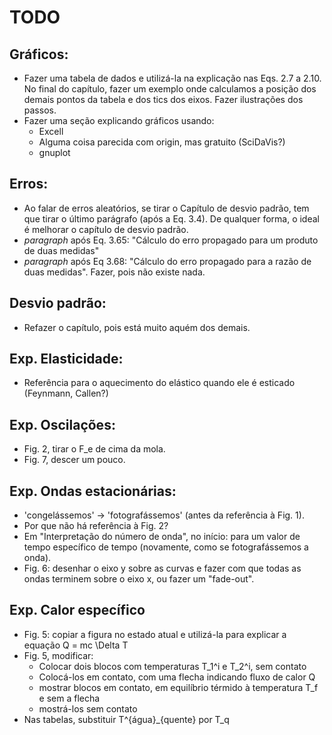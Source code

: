 # TODO

## Gráficos:
- Fazer uma tabela de dados e utilizá-la na explicação nas Eqs. 2.7 a 2.10. No final do capítulo, fazer um exemplo onde calculamos a posição dos demais pontos da tabela e dos tics dos eixos. Fazer ilustrações dos passos.
- Fazer uma seção explicando gráficos usando:
  - Excell
  - Alguma coisa parecida com origin, mas gratuito (SciDaVis?)
  - gnuplot

## Erros:
- Ao falar de erros aleatórios, se tirar o Capítulo de desvio padrão, tem que tirar o último parágrafo (após a Eq. 3.4). De qualquer forma, o ideal é melhorar o capítulo de desvio padrão.
- *paragraph* após Eq. 3.65: "Cálculo do erro propagado para um produto de duas medidas"
- *paragraph* após Eq 3.68: "Cálculo do erro propagado para a razão de duas medidas". Fazer, pois não existe nada.

## Desvio padrão:
- Refazer o capítulo, pois está muito aquém dos demais.

## Exp. Elasticidade:
- Referência para o aquecimento do elástico quando ele é esticado (Feynmann, Callen?)

## Exp. Oscilações:
- Fig. 2, tirar o F_e de cima da mola.
- Fig. 7, descer um pouco.

## Exp. Ondas estacionárias:
- 'congelássemos' -> 'fotografássemos' (antes da referência à Fig. 1).
- Por que não há referência à Fig. 2?
- Em "Interpretação do número de onda", no início: para um valor de tempo específico de tempo (novamente, como se fotografássemos a onda).
- Fig. 6: desenhar o eixo y sobre as curvas e fazer com que todas as ondas terminem sobre o eixo x, ou fazer um "fade-out".

## Exp. Calor específico
- Fig. 5: copiar a figura no estado atual e utilizá-la para explicar a equação Q = mc \Delta T
- Fig. 5, modificar:
  - Colocar dois blocos com temperaturas T_1^i e T_2^i, sem contato
  - Colocá-los em contato, com uma flecha indicando fluxo de calor Q
  - mostrar blocos em contato, em equilíbrio térmido à temperatura T_f e sem a flecha
  - mostrá-los sem contato
- Nas tabelas, substituir T^{água}_{quente} por T_q
